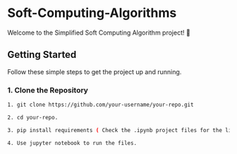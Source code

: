 # Soft-Computing-Algorithms

Welcome to the Simplified Soft Computing Algorithm project! 🚀

## Getting Started

Follow these simple steps to get the project up and running.

### 1. Clone the Repository

```bash
1. git clone https://github.com/your-username/your-repo.git

2. cd your-repo.

3. pip install requirements ( Check the .ipynb project files for the libraries required).

4. Use jupyter notebook to run the files.
